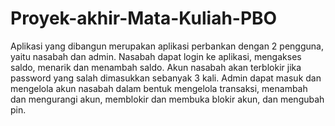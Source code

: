 # Proyek-akhir-Mata-Kuliah-PBO
Aplikasi yang dibangun merupakan aplikasi perbankan dengan 2 pengguna, yaitu nasabah dan admin. Nasabah dapat login ke aplikasi, mengakses saldo, menarik dan menambah saldo. Akun nasabah akan terblokir jika password yang salah dimasukkan sebanyak 3 kali. Admin dapat masuk dan mengelola akun nasabah dalam bentuk mengelola transaksi, menambah dan mengurangi akun, memblokir dan membuka blokir akun, dan mengubah pin.
